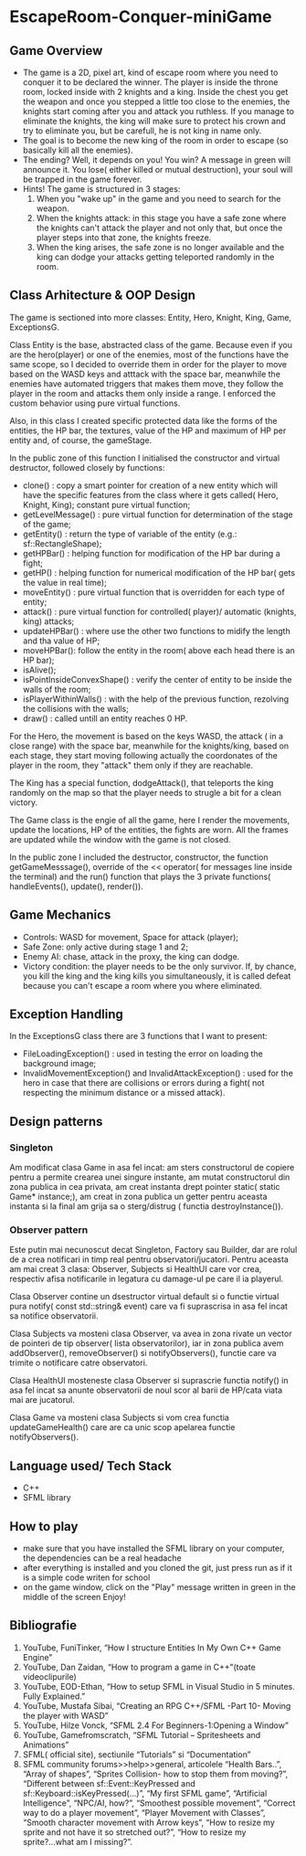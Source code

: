 # EscapeRoom-Conquer-miniGame
## Game Overview
- The game is a 2D, pixel art, kind of escape room where you need to conquer it to be declared the winner. The player is inside the throne room, locked inside with 2 knights and a king. Inside the chest you get the weapon and once you stepped a little too close to the enemies, the knights start coming after you and attack you ruthless. If you manage to eliminate the knights, the king will make sure to protect his crown and try to eliminate you, but be carefull, he is not king in name only.
- The goal is to become the new king of the room in order to escape (so basically kill all the enemies).
- The ending? Well, it depends on you! You win? A message in green will announce it. You lose( either killed or mutual destruction), your soul will be trapped in the game forever.
- Hints! The game is structured in 3 stages:
  1. When you "wake up" in the game and you need to search for the weapon.
  2. When the knights attack: in this stage you have a safe zone where the knights can't attack the player and not only that, but once the player steps into that zone, the knights freeze.
  3. When the king arises, the safe zone is no longer available and the king can dodge your attacks getting teleported randomly in the room.

## Class Arhitecture & OOP Design
The game is sectioned into more classes: Entity, Hero, Knight, King, Game, ExceptionsG.

Class Entity is the base, abstracted class of the game. Because even if you are the hero(player) or one of the enemies, most of the functions have the same scope, so I decided to override them in order for the player to move based on the WASD keys and atttack with the space bar, meanwhile the enemies have automated triggers that makes them move, they follow the player in the room and attacks them only inside a range. I enforced the custom behavior using pure virtual functions.

Also, in this class I created specific protected data like the forms of the entities, the HP bar, the textures, value of the HP and maximum of HP per entity and, of course, the gameStage.

In the public zone of this function I initialised the constructor and virtual destructor, followed closely by functions:
- clone() : copy a smart pointer for creation of a new entity which will have the specific features from the class where it gets called( Hero, Knight, King); constant pure virtual function;
- getLevelMessage() : pure virtual function for determination of the stage of the game;
- getEntity() : return the type of variable of the entity (e.g.: sf::RectangleShape);
- getHPBar() : helping function for modification of the HP bar during a fight;
- getHP() : helping function for numerical modification of the HP bar( gets the value in real time);
- moveEntity() : pure virtual function that is overridden for each type of entity;
- attack() : pure virtual function for controlled( player)/ automatic (knights, king) attacks;
- updateHPBar() : where use the other two functions to midify the length and tha value of HP;
- moveHPBar(): follow the entity in the room( above each head there is an HP bar);
- isAlive();
- isPointInsideConvexShape() : verify the center of entity to be inside the walls of the room;
- isPlayerWithinWalls() : with the help of the previous function, rezolving the collisions with the walls;
- draw() : called untill an entity reaches 0 HP.

For the Hero, the movement is based on the keys WASD, the attack ( in a close range) with the space bar, meanwhile for the knights/king, based on each stage, they start moving following actually the coordonates of the player in the room, they "attack" them only if they are reachable.

The King has a special function, dodgeAttack(), that teleports the king randomly on the map so that the player needs to strugle a bit for a clean victory.

The Game class is the engie of all the game, here I render the movements, update the locations, HP of the entities, the fights are worn. All the frames are updated while the window with the game is not closed. 

In the public zone I included the destructor, constructor, the function getGameMesssage(), override of the << operator( for messages line inside the terminal) and the run() function that plays the 3 private functions( handleEvents(), update(), render()).

## Game Mechanics
- Controls: WASD for movement, Space for attack (player);
- Safe Zone: only active during stage 1 and 2;
- Enemy AI: chase, attack in the proxy, the king can dodge.
- Victory condition: the player needs to be the only survivor. If, by chance, you kill the king and the king kills you simultaneously, it is called defeat because you can't escape a room where you where eliminated.

## Exception Handling
In the ExceptionsG class there are 3 functions that I want to present: 
- FileLoadingException() : used in testing the error on loading the background image;
- InvalidMovementException() and InvalidAttackException() : used for the hero in case that there are collisions or errors during a fight( not respecting the minimum distance or a missed attack).

## Design patterns
### Singleton
Am modificat clasa Game in asa fel incat: am sters constructorul de copiere pentru a permite crearea unei singure instante, am mutat constructorul din zona publica in cea privata, am creat instanta drept pointer static( static Game* instance;), am creat in zona publica un getter pentru aceasta instanta si la final am grija sa o sterg/distrug ( functia destroyInstance()).

### Observer pattern
Este putin mai necunoscut decat Singleton, Factory sau Builder, dar are rolul de a crea notificari in timp real pentru observatori/jucatori. Pentru aceasta am mai creat 3 clasa: Observer, Subjects si HealthUI care vor crea, respectiv afisa notificarile in legatura cu damage-ul pe care il ia playerul.

Clasa Observer contine un dsestructor virtual default si o functie virtual pura notify( const std::string& event) care va fi suprascrisa in asa fel incat sa notifice observatorii.

Clasa Subjects va mosteni clasa Observer, va avea in zona rivate un vector de pointeri de tip observer( lista observatorilor), iar in zona publica avem addObserver(), removeObserver() si notifyObservers(), functie care va trimite o notificare catre observatori.

Clasa HealthUI mosteneste clasa Observer si suprascrie functia notify() in asa fel incat sa anunte observatorii de noul scor al barii de HP/cata viata mai are jucatorul.

Clasa Game va mosteni clasa Subjects si vom crea functia updateGameHealth() care are ca unic scop apelarea functie notifyObservers().

## Language used/ Tech Stack
- C++
- SFML library

## How to play
- make sure that you have installed the SFML library on your computer, the dependencies can be a real headache
- after everything is installed and you cloned the git, just press run as if it is a simple code writen for school
- on the game window, click on the "Play" message written in green in the middle of the screen
Enjoy!

## Bibliografie 

1.	YouTube, FuniTinker, “How I structure Entities In My Own C++ Game Engine”
2.	YouTube, Dan Zaidan, “How to program a game in C++”(toate videoclipurile)
3.	 YouTube, EOD-Ethan, “How to setup SFML in Visual Studio in 5 minutes. Fully Explained.”
4.	YouTube, Mustafa Sibai, “Creating an RPG C++/SFML -Part 10- Moving the player with WASD”
5.	YouTube, Hilze Vonck, “SFML 2.4 For Beginners-1:Opening a Window”
6.	YouTube, Gamefromscratch, “SFML Tutorial – Spritesheets and Animations”
7.	SFML( official site), sectiunile “Tutorials” si “Documentation”
8.	SFML community forums>>help>>general, articolele “Health Bars..”, “Array of shapes”, “Sprites Collision- how to stop them from moving?”, “Different between sf::Event::KeyPressed and sf::Keyboard::isKeyPressed(…)”, “My first SFML game”, “Artificial Intelligence”, “NPC/AI, how?”, “Smoothest possible movement”, “Correct way to do a player movement”, “Player Movement with Classes”, “Smooth character movement with Arrow keys”, “How to resize my sprite and not have it so stretched out?”, “How to resize my sprite?...what am I missing?”.
